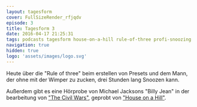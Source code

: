 ```yaml
---
layout: tagesform
cover: FullSizeRender_rfjqdv
episode: 3
title: Tagesform 3
date: 2016-04-17 21:25:31
tags: podcasts tagesform house-on-a-hill rule-of-three profi-snoozing
navigation: true
hidden: true
logo: 'assets/images/logo.svg'
---
```


Heute über die "Rule of three" beim erstellen von Presets und dem Mann, der ohne mit der Wimper
zu zucken, drei Stunden lang Snoozen kann.

<!-- more -->

Außerdem gibt es eine Hörprobe von Michael Jacksons "Billy Jean" in der bearbeitung
von ["The Civil Wars"](http://thecivilwars.com/), geprobt von ["House on a Hill"](https://houseonahill.de/).
